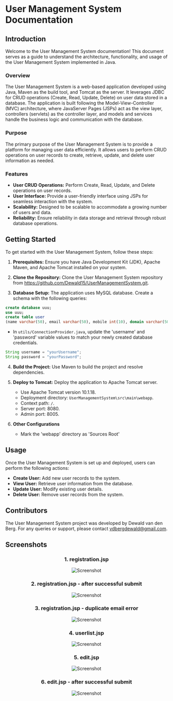 # User Management System Documentation

## Introduction

Welcome to the User Management System documentation! This document serves as a guide to understand the architecture, functionality, and usage of the User Management System implemented in Java.

### Overview

The User Management System is a web-based application developed using Java, Maven as the build tool, and Tomcat as the server. It leverages JDBC for CRUD operations (Create, Read, Update, Delete) on user data stored in a database. The application is built following the Model-View-Controller (MVC) architecture, where JavaServer Pages (JSPs) act as the view layer, controllers (servlets) as the controller layer, and models and services handle the business logic and communication with the database.

### Purpose

The primary purpose of the User Management System is to provide a platform for managing user data efficiently. It allows users to perform CRUD operations on user records to create, retrieve, update, and delete user information as needed.

### Features

- **User CRUD Operations:** Perform Create, Read, Update, and Delete operations on user records.
- **User Interface:** Provide a user-friendly interface using JSPs for seamless interaction with the system.
- **Scalability:** Designed to be scalable to accommodate a growing number of users and data.
- **Reliability:** Ensure reliability in data storage and retrieval through robust database operations.

## Getting Started

To get started with the User Management System, follow these steps:

1. **Prerequisites:** Ensure you have Java Development Kit (JDK), Apache Maven, and Apache Tomcat installed on your system.

2. **Clone the Repository:** Clone the User Management System repository from https://github.com/Dewald15/UserManagementSystem.git.

3. **Database Setup:**    The application uses MySQL database. Create a schema with the following queries:
```sql
create database uuu;
use uuu;
create table user
(name varchar(50), email varchar(50), mobile int(10), domain varchar(50));
```

- In `utils/ConnectionProvider.java`, update the 'username' and 'password' variable values to match your newly created database credentials.
```java
String username = "yourUsername";
String password = "yourPassword";
```

4. **Build the Project:** Use Maven to build the project and resolve dependencies.

5. **Deploy to Tomcat:** Deploy the application to Apache Tomcat server.
   - Use Apache Tomcat version 10.1.18.
   - Deployment directory: `UserManagementSystem\src\main\webapp`.
   - Context path: `/`.
   - Server port: 8080.
   - Admin port: 8005.

6. **Other Configurations**
   - Mark the 'webapp' directory as 'Sources Root'

## Usage

Once the User Management System is set up and deployed, users can perform the following actions:

- **Create User:** Add new user records to the system.
- **View User:** Retrieve user information from the database.
- **Update User:** Modify existing user details.
- **Delete User:** Remove user records from the system.

## Contributors

The User Management System project was developed by Dewald van den Berg.
For any queries or support, please contact vdbergdewald@gmail.com.

## Screenshots
<div style="text-align: center;">

### 1. **registration.jsp**

![Screenshot](src/main/webapp/resources/images/1.png)

### 2. **registration.jsp - after successful submit**

![Screenshot](src/main/webapp/resources/images/2.png)

### 3. **registration.jsp - duplicate email error**

![Screenshot](src/main/webapp/resources/images/3.png)

### 4. **userlist.jsp**

![Screenshot](src/main/webapp/resources/images/4.png)

### 5. **edit.jsp**

![Screenshot](src/main/webapp/resources/images/5.png)

### 6. **edit.jsp - after successful submit**

![Screenshot](src/main/webapp/resources/images/6.png)
</div>